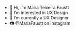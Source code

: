 - 👋 Hi, I’m Maria Teixeira Faustt                 
- 👀 I’m interested in UX Design
- 🌱 I’m currently a UX Designer
- 📷 @MariaFaustt on Instagram      
      
<!---    
MariaLTN/MariaLTN is a ✨ special ✨ repository because its `README.md` (this file) appears on your GitHub profile.
You can click the Preview link to take a look at your changes.
--->
